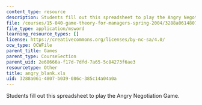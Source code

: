 ```yaml
---
content_type: resource
description: Students fill out this spreadsheet to play the Angry Negotiation Game.
file: /courses/15-040-game-theory-for-managers-spring-2004/3288a0614807b039086c385c14a04a0a_angry_blank.xls
file_type: application/msword
learning_resource_types: []
license: https://creativecommons.org/licenses/by-nc-sa/4.0/
ocw_type: OCWFile
parent_title: Games
parent_type: CourseSection
parent_uid: 2e68666a-f17d-7dfd-7a65-5c84273f6ae3
resourcetype: Other
title: angry_blank.xls
uid: 3288a061-4807-b039-086c-385c14a04a0a
---
```

Students fill out this spreadsheet to play the Angry Negotiation Game.